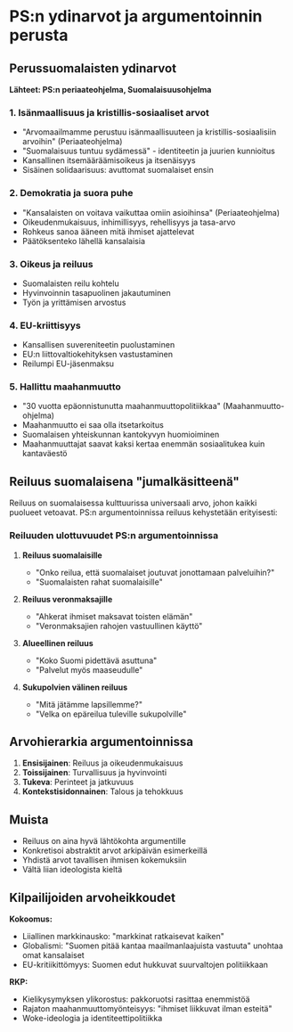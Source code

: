 # PS:n ydinarvot ja argumentoinnin perusta

## Perussuomalaisten ydinarvot

**Lähteet: PS:n periaateohjelma, Suomalaisuusohjelma**

### 1. Isänmaallisuus ja kristillis-sosiaaliset arvot
- "Arvomaailmamme perustuu isänmaallisuuteen ja kristillis-sosiaalisiin arvoihin" (Periaateohjelma)
- "Suomalaisuus tuntuu sydämessä" - identiteetin ja juurien kunnioitus
- Kansallinen itsemääräämisoikeus ja itsenäisyys
- Sisäinen solidaarisuus: avuttomat suomalaiset ensin

### 2. Demokratia ja suora puhe
- "Kansalaisten on voitava vaikuttaa omiin asioihinsa" (Periaateohjelma)
- Oikeudenmukaisuus, inhimillisyys, rehellisyys ja tasa-arvo
- Rohkeus sanoa ääneen mitä ihmiset ajattelevat
- Päätöksenteko lähellä kansalaisia

### 3. Oikeus ja reiluus
- Suomalaisten reilu kohtelu
- Hyvinvoinnin tasapuolinen jakautuminen
- Työn ja yrittämisen arvostus

### 4. EU-kriittisyys
- Kansallisen suvereniteetin puolustaminen
- EU:n liittovaltiokehityksen vastustaminen
- Reilumpi EU-jäsenmaksu

### 5. Hallittu maahanmuutto
- "30 vuotta epäonnistunutta maahanmuuttopolitiikkaa" (Maahanmuutto-ohjelma)
- Maahanmuutto ei saa olla itsetarkoitus
- Suomalaisen yhteiskunnan kantokyvyn huomioiminen
- Maahanmuuttajat saavat kaksi kertaa enemmän sosiaalitukea kuin kantaväestö

## Reiluus suomalaisena "jumalkäsitteenä"

Reiluus on suomalaisessa kulttuurissa universaali arvo, johon kaikki puolueet vetoavat. PS:n argumentoinnissa reiluus 
kehystetään erityisesti:

### Reiluuden ulottuvuudet PS:n argumentoinnissa

1. **Reiluus suomalaisille**
   - "Onko reilua, että suomalaiset joutuvat jonottamaan palveluihin?"
   - "Suomalaisten rahat suomalaisille"

2. **Reiluus veronmaksajille**
   - "Ahkerat ihmiset maksavat toisten elämän"
   - "Veronmaksajien rahojen vastuullinen käyttö"

3. **Alueellinen reiluus**
   - "Koko Suomi pidettävä asuttuna"
   - "Palvelut myös maaseudulle"

4. **Sukupolvien välinen reiluus**
   - "Mitä jätämme lapsillemme?"
   - "Velka on epäreilua tuleville sukupolville"

## Arvohierarkia argumentoinnissa

1. **Ensisijainen**: Reiluus ja oikeudenmukaisuus
2. **Toissijainen**: Turvallisuus ja hyvinvointi
3. **Tukeva**: Perinteet ja jatkuvuus
4. **Kontekstisidonnainen**: Talous ja tehokkuus

## Muista

- Reiluus on aina hyvä lähtökohta argumentille
- Konkretisoi abstraktit arvot arkipäivän esimerkeillä
- Yhdistä arvot tavallisen ihmisen kokemuksiin
- Vältä liian ideologista kieltä

## Kilpailijoiden arvoheikkoudet

**Kokoomus:**
- Liiallinen markkinausko: "markkinat ratkaisevat kaiken"
- Globalismi: "Suomen pitää kantaa maailmanlaajuista vastuuta" unohtaa omat kansalaiset
- EU-kritiikittömyys: Suomen edut hukkuvat suurvaltojen politiikkaan

**RKP:**
- Kielikysymyksen ylikorostus: pakkoruotsi rasittaa enemmistöä
- Rajaton maahanmuuttomyönteisyys: "ihmiset liikkuvat ilman esteitä"
- Woke-ideologia ja identiteettipolitiikka
